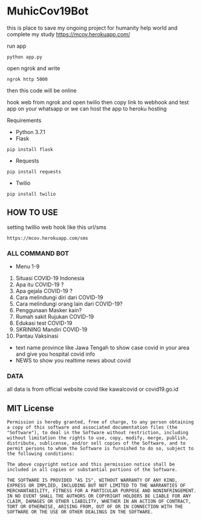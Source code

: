 # MuhicCov19Bot
this is place to save my ongoing project for humanity help world
and complete my study
https://mcov.herokuapp.com/

run app
```console
python app.py
```
open ngrok and write
```console
ngrok http 5000
```
then this code will be online

hook web from ngrok and open twilio then copy link to webhook and test app on your whatsapp
or we can host the app to heroku hosting

Requirements  
- Python 3.7.1
- Flask 
```console
pip install flask
```
- Requests
```console
pip install requests
```
- Twilio
```console
pip install twilio
```
## HOW TO USE

setting twillio web hook like this url/sms
```console
https://mcov.herokuapp.com/sms
```

### ALL COMMAND BOT 
- Menu 1-9
 1. Situasi COVID-19 Indonesia 
 2. Apa itu COVID-19 ? 
 3. Apa gejala COVID-19 ? 
 4. Cara melindungi diri dari COVID-19 
 5. Cara melindungi orang lain dari COVID-19? 
 6. Penggunaan Masker kain? 
 7. Rumah sakit Rujukan COVID-19 
 8. Edukasi test COVID-19
 9. SKRINING Mandiri COVID-19
 10. Pantau Vaksinasi

- text name province like Jawa Tengah to show case covid in your area and give you hospital covid info
- NEWS to show you realtime news about covid

### DATA 
all data is from official website covid like kawalcovid or covid19.go.id

 ## MIT License
 
 ```
Permission is hereby granted, free of charge, to any person obtaining a copy of this software and associated documentation files (the "Software"), to deal in the Software without restriction, including without limitation the rights to use, copy, modify, merge, publish, distribute, sublicense, and/or sell copies of the Software, and to permit persons to whom the Software is furnished to do so, subject to the following conditions:

The above copyright notice and this permission notice shall be included in all copies or substantial portions of the Software.

THE SOFTWARE IS PROVIDED "AS IS", WITHOUT WARRANTY OF ANY KIND, EXPRESS OR IMPLIED, INCLUDING BUT NOT LIMITED TO THE WARRANTIES OF MERCHANTABILITY, FITNESS FOR A PARTICULAR PURPOSE AND NONINFRINGEMENT. IN NO EVENT SHALL THE AUTHORS OR COPYRIGHT HOLDERS BE LIABLE FOR ANY CLAIM, DAMAGES OR OTHER LIABILITY, WHETHER IN AN ACTION OF CONTRACT, TORT OR OTHERWISE, ARISING FROM, OUT OF OR IN CONNECTION WITH THE SOFTWARE OR THE USE OR OTHER DEALINGS IN THE SOFTWARE.
```

